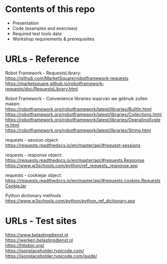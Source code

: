 # Contents of this repo

- Presentation
- Code (examples and exercises)
- Required test tools data
- Workshop requirements & prerequisites

# URLs - Reference  

Robot Framework - RequestsLibrary:  
  https://github.com/MarketSquare/robotframework-requests  
  https://marketsquare.github.io/robotframework-requests/doc/RequestsLibrary.html  

Robot Framework - Convenience libraries waarvan we gebruik zullen maken:  
  https://robotframework.org/robotframework/latest/libraries/BuiltIn.html  
  https://robotframework.org/robotframework/latest/libraries/Collections.html  
  https://robotframework.org/robotframework/latest/libraries/OperatingSystem.html  
  https://robotframework.org/robotframework/latest/libraries/String.html  

requests - session object:  
  https://requests.readthedocs.io/en/master/api/#request-sessions  

requests - response object:  
  https://requests.readthedocs.io/en/master/api/#requests.Response  
  https://www.w3schools.com/python/ref_requests_response.asp  

requests - cookiejar object:  
  https://requests.readthedocs.io/en/master/api/#requests.cookies.RequestsCookieJar  

Python dictionary methods  
  https://www.w3schools.com/python/python_ref_dictionary.asp  

# URLs - Test sites 

  https://www.belastingdienst.nl  
  https://werken.belastingdienst.nl  
  https://httpbin.org/  
  https://jsonplaceholder.typicode.com/  
  https://jsonplaceholder.typicode.com/guide/  

